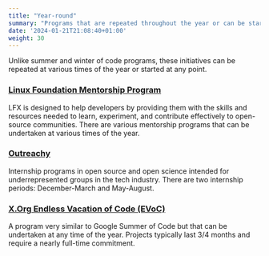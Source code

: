 ```yaml
---
title: "Year-round"
summary: "Programs that are repeated throughout the year or can be started at any point."
date: '2024-01-21T21:08:40+01:00'
weight: 30
---
```


Unlike summer and winter of code programs, these initiatives can be repeated at various times of the year or started at any point.

### [Linux Foundation Mentorship Program](https://www.linuxfoundation.org/about/mentorship-programs/)
LFX is designed to help developers by providing them with the skills and resources needed to learn, experiment, and contribute effectively to open-source communities. There are various mentorship programs that can be undertaken at various times of the year.

### [Outreachy](https://www.outreachy.org/)
Internship programs in open source and open science intended for underrepresented groups in the tech industry. There are two internship periods: December-March and May-August.

### [X.Org Endless Vacation of Code (EVoC)](https://www.x.org/wiki/XorgEVoC/)
A program very similar to Google Summer of Code but that can be undertaken at any time of the year. Projects typically last 3/4 months and require a nearly full-time commitment.

#